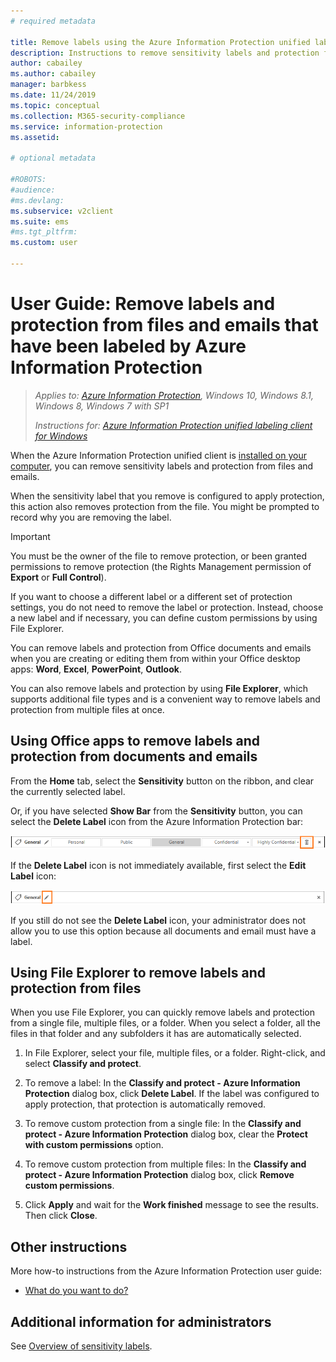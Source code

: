 ```yaml
---
# required metadata

title: Remove labels using the Azure Information Protection unified labeling client
description: Instructions to remove sensitivity labels and protection from files and emails by using the Azure Information Protection unified labeling client.
author: cabailey
ms.author: cabailey
manager: barbkess
ms.date: 11/24/2019
ms.topic: conceptual
ms.collection: M365-security-compliance
ms.service: information-protection
ms.assetid: 

# optional metadata

#ROBOTS:
#audience:
#ms.devlang:
ms.subservice: v2client
ms.suite: ems
#ms.tgt_pltfrm:
ms.custom: user

---
```


# User Guide: Remove labels and protection from files and emails that have been labeled by Azure Information Protection

>*Applies to: [Azure Information Protection](https://azure.microsoft.com/pricing/details/information-protection), Windows 10, Windows 8.1, Windows 8, Windows 7 with SP1*
>
> *Instructions for: [Azure Information Protection unified labeling client for Windows](../faqs.md#whats-the-difference-between-the-azure-information-protection-client-and-the-azure-information-protection-unified-labeling-client)*

When the Azure Information Protection unified client is [installed on your computer](install-client-app.md), you can remove sensitivity labels and protection from files and emails.

When the sensitivity label that you remove is configured to apply protection, this action also removes protection from the file. You might be prompted to record why you are removing the label.

> [!IMPORTANT]
> You must be the owner of the file to remove protection, or been granted permissions to remove protection (the Rights Management permission of **Export** or **Full Control**).

If you want to choose a different label or a different set of protection settings, you do not need to remove the label or protection. Instead, choose a new label and if necessary, you can define custom permissions by using File Explorer. 

You can remove labels and protection from Office documents and emails when you are creating or editing them from within your Office desktop apps: **Word**, **Excel**, **PowerPoint**, **Outlook**. 

You can also remove labels and protection by using **File Explorer**, which supports additional file types and is a convenient way to remove labels and protection from multiple files at once.

## Using Office apps to remove labels and protection from documents and emails

From the **Home** tab, select the **Sensitivity** button on the ribbon, and clear the currently selected label.

Or, if you have selected **Show Bar** from the **Sensitivity** button, you can select the **Delete Label** icon from the Azure Information Protection bar:

![Azure Information Protection bar - Delete Label](../media/v2delete-label.png)

If the **Delete Label** icon is not immediately available, first select the **Edit Label** icon:

![Azure Information Protection bar - Edit Label](../media/v2edit-label.png)

If you still do not see the **Delete Label** icon, your administrator does not allow you to use this option because all documents and email must have a label.

## Using File Explorer to remove labels and protection from files

When you use File Explorer, you can quickly remove labels and protection from a single file, multiple files, or a folder. When you select a folder, all the files in that folder and any subfolders it has are automatically selected. 

1. In File Explorer, select your file, multiple files, or a folder. Right-click, and select **Classify and protect**.

2. To remove a label: In the **Classify and protect - Azure Information Protection** dialog box, click **Delete Label**. If the label was configured to apply protection, that protection is automatically removed.

3. To remove custom protection from a single file: In the **Classify and protect - Azure Information Protection** dialog box, clear the **Protect with custom permissions** option. 

4. To remove custom protection from multiple files: In the **Classify and protect - Azure Information Protection** dialog box, click **Remove custom permissions**.

5. Click **Apply** and wait for the **Work finished** message to see the results. Then click **Close**.


## Other instructions
More how-to instructions from the Azure Information Protection user guide:

- [What do you want to do?](client-user-guide.md#what-do-you-want-to-do)

## Additional information for administrators    

See [Overview of sensitivity labels](/microsoft-365/compliance/sensitivity-labels).

